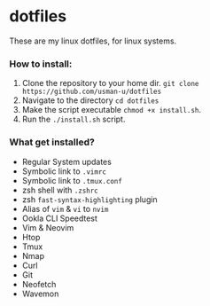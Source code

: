 # dotfiles

These are my linux dotfiles, for linux systems.

### How to install:
1. Clone the repository to your home dir. `git clone https://github.com/usman-u/dotfiles`
2. Navigate to the directory `cd dotfiles`
3. Make the script executable `chmod +x install.sh`.
4. Run the `./install.sh` script.

### What get installed?
* Regular System updates
* Symbolic link to `.vimrc`
* Symbolic link to `.tmux.conf`
* zsh shell with `.zshrc`
* zsh `fast-syntax-highlighting` plugin
* Alias of `vim` & `vi` to `nvim`
* Ookla CLI Speedtest
* Vim & Neovim 
* Htop
* Tmux
* Nmap
* Curl
* Git
* Neofetch
* Wavemon
